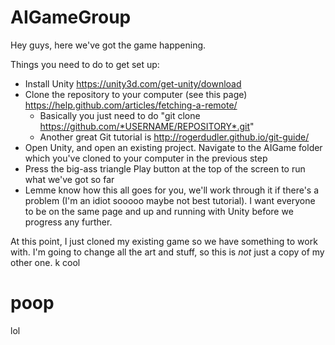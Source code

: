 # AIGameGroup

Hey guys, here we've got the game happening. 

Things you need to do to get set up:
* Install Unity https://unity3d.com/get-unity/download
* Clone the repository to your computer (see this page) https://help.github.com/articles/fetching-a-remote/
  * Basically you just need to do "git clone https://github.com/*USERNAME/REPOSITORY*.git"
  * Another great Git tutorial is http://rogerdudler.github.io/git-guide/
* Open Unity, and open an existing project. Navigate to the AIGame folder which you've cloned to your computer in the previous step
* Press the big-ass triangle Play button at the top of the screen to run what we've got so far
* Lemme know how this all goes for you, we'll work through it if there's a problem (I'm an idiot sooooo maybe not best tutorial). I want everyone to be on the same page and up and running with Unity before we progress any further.

At this point, I just cloned my existing game so we have something to work with. I'm going to change all the art and stuff, so this is *not* just a copy of my other one. k cool

# poop
lol

